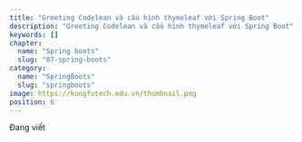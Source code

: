 ```yaml
---
title: "Greeting Codelean và cấu hình thymeleaf với Spring Boot"
description: "Greeting Codelean và cấu hình thymeleaf với Spring Boot"
keywords: []
chapter:
  name: "Spring boots"
  slug: "07-spring-boots"
category:
  name: "SpringBoots"
  slug: "springboots"
image: https://kungfutech.edu.vn/thumbnail.png
position: 6
---
```


Đang viết
